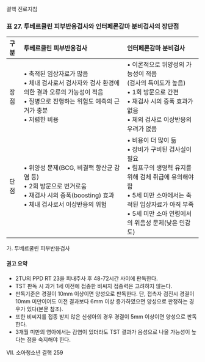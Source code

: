 결핵 진료지침

### 표 27. 투베르쿨린 피부반응검사와 인터페론감마 분비검사의 장단점

| 구분 | 투베르쿨린 피부반응검사 | 인터페론감마 분비검사 |
| :--- | :--- | :--- |
| 장점 | • 축적된 임상자료가 많음<br>• 체내 검사로서 검사자와 검사 환경에 의한 결과 오류의 가능성이 적음<br>• 질병으로 진행하는 위험도 예측의 근거가 충분<br>• 저렴한 비용 | • 이론적으로 위양성의 가능성이 적음<br>(검사의 특이도가 높음)<br>• 1회 방문으로 간편<br>• 재검사 시의 증폭 효과가 없음<br>• 체외 검사로 이상반응의 우려가 없음 |
| 단점 | • 위양성 문제(BCG, 비결핵 항산균 감염 등)<br>• 2회 방문으로 번거로움<br>• 재검사 시의 증폭(boosting) 효과<br>• 체내 검사로서 이상반응의 위험 | • 비용이 더 많이 듦<br>• 장비가 구비된 검사실이 필요<br>• 림프구의 생명력 유지를 위해 검체 취급에 유의해야 함<br>• 5세 미만 소아에서는 축적된 임상자료가 아직 부족<br>• 5세 미만 소아 연령에서의 위음성 문제(낮은 민감도) |

가. 투베르쿨린 피부반응검사

#### 권고 요약

- 2TU의 PPD RT 23을 피내주사 후 48-72시간 사이에 판독한다.
- TST 판독 시 과거 1세 이전에 접종한 비씨지 접종력은 고려하지 않는다.
- 판독기준은 경결이 10mm 이상이면 양성으로 판독한다. 단, 접촉자 검진시 경결이 10mm 미만이어도 이전 결과보다 6mm 이상 증가하였으면 양성으로 판정하는 경우가 있다(본문 참조).
- 또한 비씨지를 접종 받지 않은 신생아의 경우 경결이 5mm 이상이면 양성으로 판독한다.
- 3개월 미만의 영아에서는 감염이 있더라도 TST 결과가 음성으로 나올 가능성이 높다는 점을 숙지해야 한다.

VII. 소아청소년 결핵 <PAGE>259